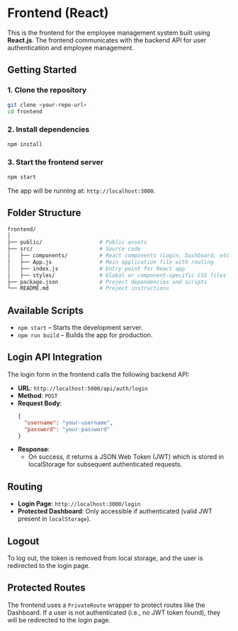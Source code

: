 
# Frontend (React)

This is the frontend for the employee management system built using **React.js**. The frontend communicates with the backend API for user authentication and employee management.

## Getting Started

### 1. Clone the repository

```bash
git clone <your-repo-url>
cd frontend
```

### 2. Install dependencies

```bash
npm install
```

### 3. Start the frontend server

```bash
npm start
```

The app will be running at: `http://localhost:3000`.

## Folder Structure

```bash
frontend/
│
├── public/                  # Public assets
├── src/                     # Source code
│   ├── components/          # React components (Login, Dashboard, etc.)
│   ├── App.js               # Main application file with routing
│   ├── index.js             # Entry point for React app
│   ├── styles/              # Global or component-specific CSS files
├── package.json             # Project dependencies and scripts
└── README.md                # Project instructions
```

## Available Scripts

- `npm start` – Starts the development server.
- `npm run build` – Builds the app for production.

## Login API Integration

The login form in the frontend calls the following backend API:

- **URL**: `http://localhost:5000/api/auth/login`
- **Method**: `POST`
- **Request Body**: 
  ```json
  {
    "username": "your-username",
    "password": "your-password"
  }
  ```
- **Response**:
  - On success, it returns a JSON Web Token (JWT) which is stored in localStorage for subsequent authenticated requests.

## Routing

- **Login Page**: `http://localhost:3000/login`
- **Protected Dashboard**: Only accessible if authenticated (valid JWT present in `localStorage`).

## Logout

To log out, the token is removed from local storage, and the user is redirected to the login page.

## Protected Routes

The frontend uses a `PrivateRoute` wrapper to protect routes like the Dashboard. If a user is not authenticated (i.e., no JWT token found), they will be redirected to the login page.
